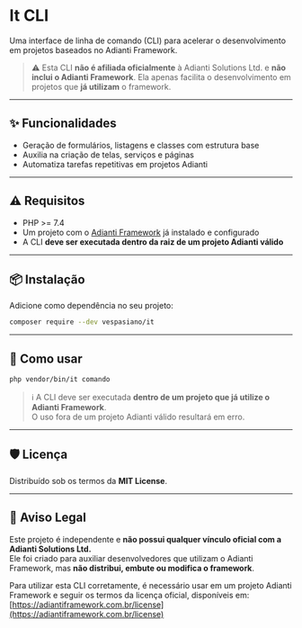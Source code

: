 # It CLI

Uma interface de linha de comando (CLI) para acelerar o desenvolvimento em projetos baseados no Adianti Framework.

> ⚠️ Esta CLI **não é afiliada oficialmente** à Adianti Solutions Ltd. e **não inclui o Adianti Framework**. Ela apenas facilita o desenvolvimento em projetos que **já utilizam** o framework.

---

## ✨ Funcionalidades

- Geração de formulários, listagens e classes com estrutura base  
- Auxilia na criação de telas, serviços e páginas  
- Automatiza tarefas repetitivas em projetos Adianti

---

## ⚠️ Requisitos

- PHP >= 7.4  
- Um projeto com o [Adianti Framework](https://adiantiframework.com.br/) já instalado e configurado  
- A CLI **deve ser executada dentro da raiz de um projeto Adianti válido**

---

## 📦 Instalação

Adicione como dependência no seu projeto:

```bash
composer require --dev vespasiano/it
```

---

## 🚀 Como usar

```bash
php vendor/bin/it comando
```

> ℹ️ A CLI deve ser executada **dentro de um projeto que já utilize o Adianti Framework**.  
> O uso fora de um projeto Adianti válido resultará em erro.

---

## 🛡️ Licença

Distribuído sob os termos da **MIT License**.

---

## 📌 Aviso Legal

Este projeto é independente e **não possui qualquer vínculo oficial com a Adianti Solutions Ltd.**  
Ele foi criado para auxiliar desenvolvedores que utilizam o Adianti Framework, mas **não distribui, embute ou modifica o framework**.

Para utilizar esta CLI corretamente, é necessário usar em um projeto Adianti Framework e seguir os termos da licença oficial, disponíveis em:  
[https://adiantiframework.com.br/license](https://adiantiframework.com.br/license)
